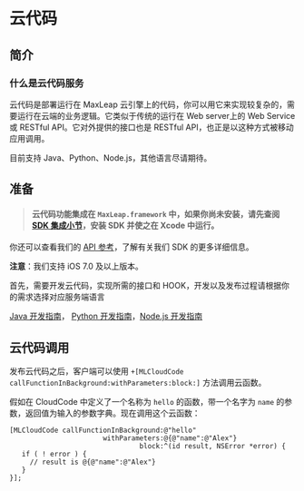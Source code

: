 # 云代码
## 简介
### 什么是云代码服务
云代码是部署运行在 MaxLeap 云引擎上的代码，你可以用它来实现较复杂的，需要运行在云端的业务逻辑。它类似于传统的运行在 Web server上的 Web Service或 RESTful API。它对外提供的接口也是 RESTful API，也正是以这种方式被移动应用调用。

目前支持 Java、Python、Node.js，其他语言尽请期待。

## 准备

> #### 云代码功能集成在 `MaxLeap.framework` 中，如果你尚未安装，请先查阅[SDK 集成小节](ML_DOCS_GUIDE_LINK_PLACEHOLDER_IOS#SDK_Install)，安装 SDK 并使之在 Xcode 中运行。

你还可以查看我们的 [API 参考](ML_DOCS_LINK_PLACEHOLDER_API_REF_IOS)，了解有关我们 SDK 的更多详细信息。

**注意**：我们支持 iOS 7.0 及以上版本。

首先，需要开发云代码，实现所需的接口和 HOOK，开发以及发布过程请根据你的需求选择对应服务端语言

[Java 开发指南](ML_DOCS_GUIDE_LINK_PLACEHOLDER_JAVA#CLOUD_CODE_ZH)，
[Python 开发指南](ML_DOCS_GUIDE_LINK_PLACEHOLDER_PYTHON#CLOUD_CODE_ZH)，[Node.js 开发指南](ML_DOCS_GUIDE_LINK_PLACEHOLDER_NODEJS#CLOUD_CODE_ZH)

## 云代码调用

发布云代码之后，客户端可以使用 `+[MLCloudCode callFunctionInBackground:withParameters:block:]` 方法调用云函数。

假如在 CloudCode 中定义了一个名称为 `hello` 的函数，带一个名字为 `name` 的参数，返回值为输入的参数字典。现在调用这个云函数：

```objc
[MLCloudCode callFunctionInBackground:@"hello"
                       withParameters:@{@"name":@"Alex"} 
                                block:^(id result, NSError *error) {
   if ( ! error ) {
     // result is @{@"name":@"Alex"}
   }
}];
```
